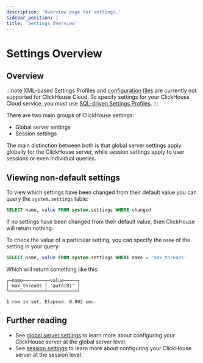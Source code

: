 ```yaml
---
description: 'Overview page for settings.'
sidebar_position: 1
title: 'Settings Overview'
---
```


# Settings Overview

## Overview 

:::note
XML-based Settings Profiles and [configuration files](/operations/configuration-files) are currently not 
supported for ClickHouse Cloud. To specify settings for your ClickHouse Cloud 
service, you must use [SQL-driven Settings Profiles](/operations/access-rights#settings-profiles-management).
:::

There are two main groups of ClickHouse settings:

- Global server settings
- Session settings

The main distinction between both is that global server settings apply globally 
for the ClickHouse server, while session settings apply to user sessions or even
individual queries.

## Viewing non-default settings 

To view which settings have been changed from their default value you can query the
`system.settings` table:

```sql
SELECT name, value FROM system.settings WHERE changed
```

If no settings have been changed from their default value, then ClickHouse will 
return nothing.

To check the value of a particular setting, you can specify the `name` of the 
setting in your query:

```sql
SELECT name, value FROM system.settings WHERE name = 'max_threads'
```

Which will return something like this:

```response
┌─name────────┬─value─────┐
│ max_threads │ 'auto(8)' │
└─────────────┴───────────┘

1 row in set. Elapsed: 0.002 sec.
```

## Further reading 

- See [global server settings](/operations/server-configuration-parameters/settings.md) to learn more about configuring your 
  ClickHouse server at the global server level.
- See [session settings](/operations/settings/settings-query-level.md) to learn more about configuring your ClickHouse 
  server at the session level.
